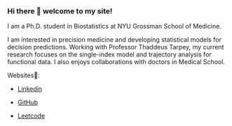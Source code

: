 ### Hi there 👋 welcome to my site!

I am a Ph.D. student in Biostatistics at NYU Grossman School of Medicine.

I am interested in precision medicine and developing statistical models for decision predictions. Working with Professor Thaddeus Tarpey, my current research focuses on the single-index model and trajectory analysis for functional data. I also enjoys collaborations with doctors in Medical School.

Websites🌸:

* [Linkedin](https://www.linkedin.com/in/lanqiuyao/)

* [GitHub](https://github.com/sakuramomo1005/)

* [Leetcode](https://leetcode.com/sakuramomo1005/)

<!--
**sakuramomo1005/sakuramomo1005** is a ✨ _special_ ✨ repository because its `README.md` (this file) appears on your GitHub profile.

Here are some ideas to get you started:

- 🔭 I’m currently working on ...
- 🌱 I’m currently learning ...
- 👯 I’m looking to collaborate on ...
- 🤔 I’m looking for help with ...
- 💬 Ask me about ...
- 📫 How to reach me: ...
- 😄 Pronouns: ...
- ⚡ Fun fact: ...
-->
